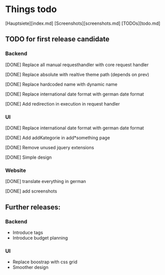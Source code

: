 # Things todo

[Hauptsiete][index.md]
[Screenshots][screenshots.md]
[TODOs][todo.md]

## TODO for first release candidate

### Backend

[DONE] Replace all manual requesthandler with core request handler

[DONE] Replace absolute with realtive theme path (depends on prev)

[DONE] Replace hardcoded name with dynamic name

[DONE] Replace international date format with german date format

[DONE] Add redirection in execution in request handler

### UI

[DONE] Replace international date format with german date format

[DONE] Add addKategorie in add*something page

[DONE] Remove unused jquery extensions

[DONE] Simple design

### Website

[DONE] translate everything in german

[DONE] add screenshots

## Further releases:

### Backend

* Introduce tags
* Introduce budget planning


### UI

* Replace boostrap with css grid
* Smoother design
